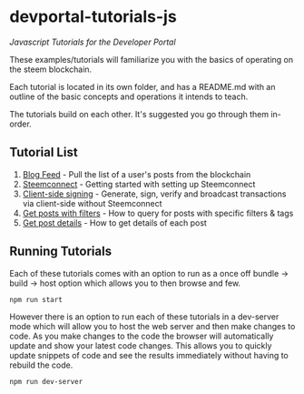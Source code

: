 # devportal-tutorials-js
_Javascript Tutorials for the Developer Portal_

These examples/tutorials will familiarize you with the basics of operating on the steem blockchain.

Each tutorial is located in its own folder, and has a README.md with an outline of the basic concepts 
and operations it intends to teach. 

The tutorials build on each other. It's suggested you go through them in-order.

## Tutorial List
1. [Blog Feed](tutorials/01_blog_feed) - Pull the list of a user's posts from the blockchain
2. [Steemconnect](tutorials/02_steemconnect) - Getting started with setting up Steemconnect
3. [Client-side signing](tutorials/03_client_signing) - Generate, sign, verify and broadcast transactions via client-side without Steemconnect
4. [Get posts with filters](tutorials/04_get_posts) - How to query for posts with specific filters & tags
5. [Get post details](tutorials/05_get_post_details) - How to get details of each post

## Running Tutorials

Each of these tutorials comes with an option to run as a once off bundle -> build -> host option which allows you to then browse and few. 

```
npm run start
```

However there is an option to run each of these tutorials in a dev-server mode which will allow you to host the web server and then make changes to code. As you make changes to the code the browser will automatically update and show your latest code changes. This allows you to quickly update snippets of code and see the results immediately without having to rebuild the code.

```
npm run dev-server
```
